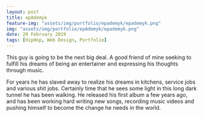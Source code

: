 ```yaml
---
layout: post
title: epAdemyk
feature-img: "assets/img/portfolio/epademyk/epademyk.png"
img: "assets/img/portfolio/epAdemyk/epademyk.png"
date: 20 February 2019
tags: [HipHop, Web Design, Portfolio]
---
```


This guy is going to be the next big deal. A good friend of mine seeking to fulfill his dreams of being an entertainer and expressing his thoughts through music. 

For years he has slaved away to realize his dreams in kitchens, service jobs and various shit jobs. Certainly time that he sees some light in this long dark tunnel he has been walking. He released his first album a few years ago, and has been working hard writing new songs, recording music videos and pushing himself to become the change he needs in the world. 

